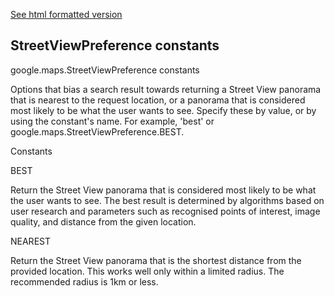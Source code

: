[See html formatted version](https://huasofoundries.github.io/google-maps-documentation/StreetViewPreference.html)


StreetViewPreference constants
------------------------------

google.maps.StreetViewPreference constants

Options that bias a search result towards returning a Street View panorama that is nearest to the request location, or a panorama that is considered most likely to be what the user wants to see. Specify these by value, or by using the constant's name. For example, 'best' or google.maps.StreetViewPreference.BEST.

Constants

BEST

Return the Street View panorama that is considered most likely to be what the user wants to see. The best result is determined by algorithms based on user research and parameters such as recognised points of interest, image quality, and distance from the given location.

NEAREST

Return the Street View panorama that is the shortest distance from the provided location. This works well only within a limited radius. The recommended radius is 1km or less.